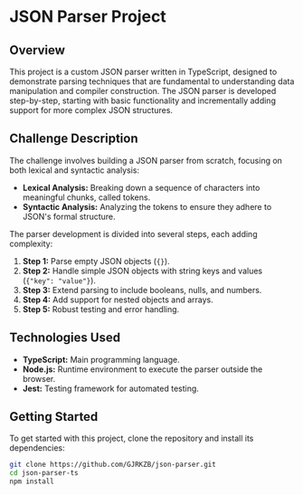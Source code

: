 # JSON Parser Project

## Overview

This project is a custom JSON parser written in TypeScript, designed to demonstrate parsing techniques that are fundamental to understanding data manipulation and compiler construction. The JSON parser is developed step-by-step, starting with basic functionality and incrementally adding support for more complex JSON structures.

## Challenge Description

The challenge involves building a JSON parser from scratch, focusing on both lexical and syntactic analysis:

- **Lexical Analysis:** Breaking down a sequence of characters into meaningful chunks, called tokens.
- **Syntactic Analysis:** Analyzing the tokens to ensure they adhere to JSON's formal structure.

The parser development is divided into several steps, each adding complexity:

1. **Step 1:** Parse empty JSON objects (`{}`).
2. **Step 2:** Handle simple JSON objects with string keys and values (`{"key": "value"}`).
3. **Step 3:** Extend parsing to include booleans, nulls, and numbers.
4. **Step 4:** Add support for nested objects and arrays.
5. **Step 5:** Robust testing and error handling.

## Technologies Used

- **TypeScript:** Main programming language.
- **Node.js:** Runtime environment to execute the parser outside the browser.
- **Jest:** Testing framework for automated testing.

## Getting Started

To get started with this project, clone the repository and install its dependencies:

```bash
git clone https://github.com/GJRKZB/json-parser.git
cd json-parser-ts
npm install
```
